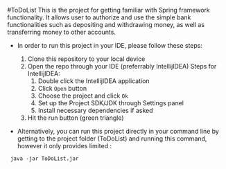 
#ToDoList
This is the project for getting familiar with Spring framework functionality. It allows user to authorize and use
the simple bank functionalities such as depositing and withdrawing money, as well as transferring money to other accounts.
* In order to run this project in your IDE, please follow these steps:
   1. Clone this repository to your local device
   2. Open the repo through your IDE (preferrably IntellijIDEA)
      Steps for IntellijIDEA:
      1. Double click the IntellijIDEA application
      2. Click `Open` button
      3. Choose the project and click `Ok`
      4. Set up the Project SDK/JDK through Settings panel
      5. Install necessary dependencies if asked
   3. Hit the run button (green triangle)

* Alternatively, you can run this project directly in your command line by getting to the project folder (ToDoList) 
and running this command, however it only provides limited :
```
 java -jar ToDoList.jar
```
